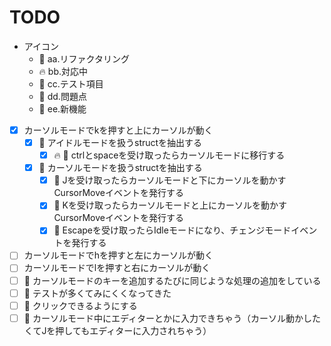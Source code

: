 # TODO

- アイコン
  - 🎨 aa.リファクタリング
  - 🔥 bb.対応中
  - 📘 cc.テスト項目
  - 👻 dd.問題点
  - 🚀 ee.新機能

- [x] カーソルモードでkを押すと上にカーソルが動く
  - [x] 🎨 アイドルモードを扱うstructを抽出する
    - [x] 🔥 📘 ctrlとspaceを受け取ったらカーソルモードに移行する
  - [x] 🎨 カーソルモードを扱うstructを抽出する
    - [x] 📘 Jを受け取ったらカーソルモードと下にカーソルを動かすCursorMoveイベントを発行する
    - [x] 📘 Kを受け取ったらカーソルモードと上にカーソルを動かすCursorMoveイベントを発行する 
    - [x] 📘 Escapeを受け取ったらIdleモードになり、チェンジモードイベントを発行する
- [ ] カーソルモードでhを押すと左にカーソルが動く
- [ ] カーソルモードでlを押すと右にカーソルが動く
- [ ] 👻 カーソルモードのキーを追加するたびに同じような処理の追加をしている
- [ ] 👻 テストが多くてみにくくなってきた
- [ ] 🚀 クリックできるようにする
- [ ] 👻 カーソルモード中にエディターとかに入力できちゃう（カーソル動かしたくてJを押してもエディターに入力されちゃう）